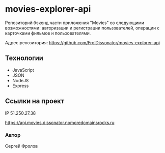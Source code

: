 # movies-explorer-api
Репозиторий бэкенд части приложения "Movies" со следующими возможностями: авторизации и регистрации пользователей, операции с карточками фильмов и пользователями.

Адрес репозитория: https://github.com/FrolDissonator/movies-explorer-api

## Технологии
* JavaScript
* JSON
* NodeJS
* Express

## Ссылки на проект

IP 51.250.27.38

https://api.movies.dissonator.nomoredomainsrocks.ru

### Автор
Сергей Фролов
